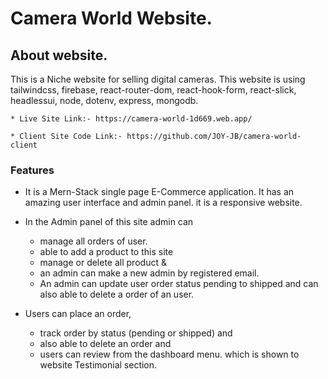 # Camera World Website.

## About website. 

This is a Niche website for selling digital cameras. This website is using tailwindcss, firebase, react-router-dom, react-hook-form, react-slick, headlessui, node, dotenv, express, mongodb.

    * Live Site Link:- https://camera-world-1d669.web.app/

    * Client Site Code Link:- https://github.com/JOY-JB/camera-world-client

### Features

 * It is a Mern-Stack single page E-Commerce application. It has an amazing user interface and admin panel. it is a responsive website. 

 * In the Admin panel of this site admin can 
    * manage all orders of user. 
    * able to add a product to this site
    * manage or delete all product &
    * an admin can make a new admin by registered email.
    * An admin can update user order status pending to shipped and can also able to delete a order of an user.

 * Users can place an order, 
    * track order by status (pending or shipped) and 
    * also able to delete an order and
    * users can review from the dashboard menu. which is shown to website Testimonial section.
